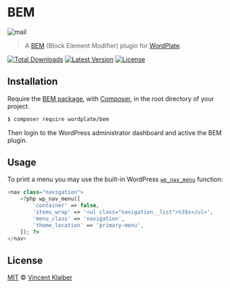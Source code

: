 # BEM

![mail](https://user-images.githubusercontent.com/499192/37464248-1282c40a-2858-11e8-801c-571c1dedf310.png)

> A [BEM](https://csswizardry.com/2013/01/mindbemding-getting-your-head-round-bem-syntax/) (Block Element Modifier) plugin for [WordPlate](https://wordplate.github.io/).

[![Total Downloads](https://badgen.net/packagist/dt/wordplate/bem)](https://packagist.org/packages/wordplate/bem)
[![Latest Version](https://badgen.net/github/release/wordplate/bem)](https://github.com/wordplate/bem/releases)
[![License](https://badgen.net/packagist/license/wordplate/bem)](https://packagist.org/packages/wordplate/bem)

## Installation

Require the [BEM package](https://github.com/wordplate/bem#readme), with [Composer](https://getcomposer.org), in the root directory of your project.

```sh
$ composer require wordplate/bem
```

Then login to the WordPress administrator dashboard and active the BEM plugin.

## Usage

To print a menu you may use the built-in WordPress [`wp_nav_menu`](https://developer.wordpress.org/reference/functions/wp_nav_menu/) function:

```php
<nav class="navigation">
    <?php wp_nav_menu([
        'container' => false,
        'items_wrap' => '<ul class="navigation__list">%3$s</ul>',
        'menu_class' => 'navigation',
        'theme_location' => 'primary-menu',
    ]); ?>
</nav>
```

## License

[MIT](LICENSE) © [Vincent Klaiber](https://vinkla.com)
